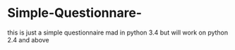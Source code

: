 # Simple-Questionnare-
this is just a simple questionnaire mad in python 3.4 but will work on python 2.4 and above
